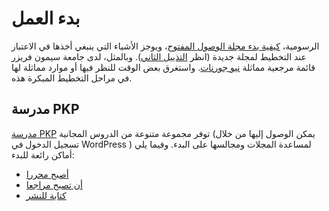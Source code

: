 # بدء العمل

الرسومية، [كيفية بدء مجلة الوصول المفتوح](http://projects.digital-cultures.net/hybrid-publishing-lab/files/2014/07/HOAJ-POSTER-final-web.pdf)، ويوجز الأشياء التي ينبغي أخذها في الاعتبار عند التخطيط لمجلة جديدة (انظر [التذييل الثاني](./appendix-2)). وبالمثل، لدى جامعة سيمون فريزر قائمة مرجعية مماثلة [نيو جورنات](https://www.lib.sfu.ca/help/publish/dp/new-journal-checklist). واستغرق بعض الوقت للنظر فيها أو موارد مماثلة لها في مراحل التخطيط المبكرة هذه.

## مدرسة PKP

[مدرسة PKP](https://pkpschool.sfu.ca/) توفر مجموعة متنوعة من الدروس المجانية (يمكن الوصول إليها من خلال تسجيل الدخول في WordPress ) لمساعدة المجلات ومجالسها على البدء. وفيما يلي أماكن رائعة للبدء:

* [أصبح محررا](https://pkpschool.sfu.ca/courses/becoming-an-editor/)
* [أن تصبح مراجعا](https://pkpschool.sfu.ca/courses/becoming-a-reviewer/)
* [كتابة للنشر](https://pkpschool.sfu.ca/courses/writing-for-publication/)
